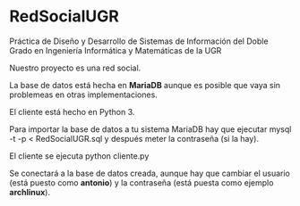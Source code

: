 # RedSocialUGR
Práctica de Diseño y Desarrollo de Sistemas de Información del Doble Grado en Ingeniería Informática y Matemáticas de la UGR

Nuestro proyecto es una red social.

La base de datos está hecha en **MariaDB** aunque es posible que vaya sin problemeas en otras implementaciones.

El cliente está hecho en Python 3.

Para importar la base de datos a tu sistema MariaDB hay que ejecutar
      mysql -t -p < RedSocialUGR.sql
y después meter la contraseña (si la hay).

El cliente se ejecuta
      python cliente.py

Se conectará a la base de datos creada, aunque hay que cambiar el usuario (está puesto como **antonio**) y la contraseña (está puesta como ejemplo **archlinux**).      

